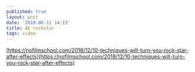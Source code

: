 ```yaml
---
published: true
layout: post
date: '2019-06-11 14:13'
title: AE rockstar
tags: video 
---
```

[https://nofilmschool.com/2018/12/10-techniques-will-turn-you-rock-star-after-effects](https://nofilmschool.com/2018/12/10-techniques-will-turn-you-rock-star-after-effects)
